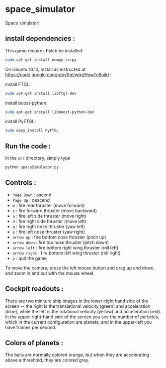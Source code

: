space_simulator
===============

Space simulator!

install dependencies :
----------------------

This game requires Pylab be installed:

```bash
sudo apt-get install numpy scipy
```

On Ubuntu 13.10, install as instructed at https://code.google.com/p/pyftgl/wiki/HowToBuild :

install FTGL:

```bash
sudo apt-get install libftgl-dev
```

install boost-python:

```bash
sudo apt-get install libboost-python-dev
```

install PyFTGL:

```bash
sudo easy_install PyFTGL
```

Run the code :
--------------

In the ```src``` directory, simply type

```bash
python spaceSimulator.py
```

Controls :
----------

* ```Page Down``` : ascend
* ```Page Up``` : descend
* ```w``` : fire rear thruster (move forward)
* ```s``` : fire forward thruster (move backward)
* ```a``` : fire left side thruster (move right)
* ```d``` : fire right side thruster (move left)
* ```q``` : fire right nose thruster (yaw left)
* ```e``` : fire left nose thruster (yaw right)
* ```arrow up``` : fire bottom nose thruster (pitch up)
* ```arrow down``` : fire top nose thruster (pitch down)
* ```arrow left``` : fire bottom right wing thruster (roll left)
* ```arrow right``` : fire bottom left wing thruster (roll right)
* ```p``` : quit the game

To move the camera, press the left mouse button and drag up and down, and zoom in and out with the mouse wheel.  

Cockpit readouts :
------------------

There are two miniture ship images in the lower-right hand side of the screen --  the right is the translational velocity (green) and acceleration (blue), while the left is the rotational velocity (yellow) and acceleration (red).  in the upper-right-hand side of the screen you see the number of particles, which in the current configuration are planets, and in the upper-left you have frames per second.

Colors of planets :
-------------------

The balls are normally colored orange, but when they are accelerating above a threshold, they are colored gray.
